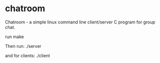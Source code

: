 
chatroom
========

Chatroom - a simple linux command line client/server C program for group chat.


run make

Then run:
./server <port>

and for clients:
./client <ip address> <port>
